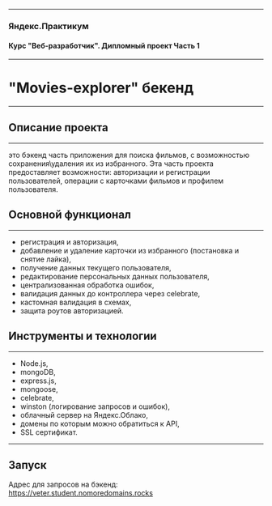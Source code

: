 * * * *
### Яндекс.Практикум
#### **Курс "Веб-разработчик".** Дипломный проект Часть 1
* * * *
# "Movies-explorer" бекенд
- - -
## Описание проекта
- - -
это бэкенд часть приложения для поиска фильмов, с возможностью сохранения\удаления их из избранного. Эта часть проекта предоставляет возможности: авторизации и регистрации пользователей, операции с карточками фильмов и профилем пользователя.

## Основной функционал
- - -
* регистрация и авторизация,
* добавление и удаление карточки из избранного (постановка и снятие лайка),
* получение данных текущего пользователя,
* редактирование персональных данных пользователя,
* централизованная обработка ошибок,
* валидация данных до контроллера через celebrate,
* кастомная валидация в схемах,
* защита роутов авторизацией.
## Инструменты и технологии
- - -
* Node.js,
* mongoDB,
* express.js,
* mongoose,
* celebrate,
* winston (логирование запросов и ошибок),
* облачный сервер на Яндекс.Облако,
* домены по которым можно обратиться к API,
* SSL сертификат.
* * * *
## Запуск
Адрес для запросов на бэкенд: <https://veter.student.nomoredomains.rocks>
